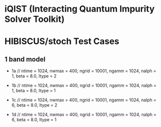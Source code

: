 iQIST (Interacting Quantum Impurity Solver Toolkit)
===================================================

HIBISCUS/stoch Test Cases
=========================

1 band model
------------

* 1a // ntime = 1024, nwmax = 400, ngrid = 10001, ngamm = 1024, nalph = 1, beta = 8.0, ltype = 2

* 1b // ntime = 1024, nwmax = 400, ngrid = 10001, ngamm = 1024, nalph = 1, beta = 8.0, ltype = 1

* 1c // ntime = 1024, nwmax = 400, ngrid = 10001, ngamm = 1024, nalph = 6, beta = 8.0, ltype = 2

* 1d // ntime = 1024, nwmax = 400, ngrid = 10001, ngamm = 1024, nalph = 6, beta = 8.0, ltype = 1

